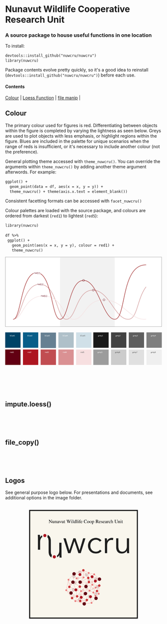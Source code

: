 # Nunavut Wildlife Cooperative Research Unit
### A source package to house useful functions in one location

To install:

```
devtools::install_github("nuwcru/nuwcru")
library(nuwcru)
```

Package contents evolve pretty quickly, so it's a good idea to reinstall (```devtools::install_github("nuwcru/nuwcru")```) before each use.

#### Contents
[Colour](#Colour) |
[Loess Function](#impute) |
[file manip](#file) |


## Colour

The primary colour used for figures is red. Differentiating between objects within the figure is completed by varying the lightness as seen below. Greys are used to plot objects with less emphasis, or highlight regions within the figure. Blues are included in the palette for unique scenarios when the range of reds is insufficient, or it's necessary to include another colour (not the preference).

General plotting theme accessed with ```theme_nuwcru()```. You can override the arguments within ```theme_nuwcru()``` by adding another theme argument afterwords. For example:
```
ggplot() +
  geom_point(data = df, aes(x = x, y = y)) +
  theme_nuwcru() + theme(axis.x.text = element_blank())
```
Consistent facetting formats can be accessed with ```facet_nuwcru()```

Colour palettes are loaded with the source package, and colours are ordered from darkest (```red1```) to lightest (```red5```):

```
library(nuwcru)

df %>%
 ggplot() +
   geom_point(aes(x = x, y = y), colour = red1) +
   theme_nuwcru()
```

![](https://github.com/nuwcru/nuwcru/blob/master/images/example_reds.jpg) 

<p align="center">
  <img width="600" src="https://github.com/nuwcru/nuwcru/blob/master/images/palette.png">
</p>

<br/>
<br/>
<br/>
<br/>

## impute.loess()
<br/>
<br/>
<br/>

## file_copy()
<br/>
<br/>
<br/>



## Logos

See general purpose logo below. For presentations and documents, see additional options in the image folder.<br/>
<br/>

<p align="center">
  <img width="350" src="https://github.com/nuwcru/nuwcru/blob/master/images/logo2.jpg">
</p>
